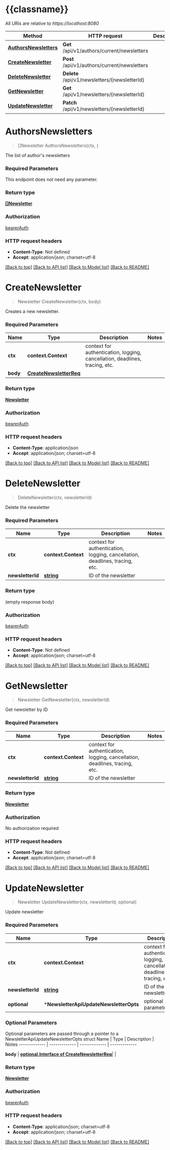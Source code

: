 # {{classname}}

All URIs are relative to *https://localhost:8080*

Method | HTTP request | Description
------------- | ------------- | -------------
[**AuthorsNewsletters**](NewsletterApi.md#AuthorsNewsletters) | **Get** /api/v1/authors/current/newsletters | 
[**CreateNewsletter**](NewsletterApi.md#CreateNewsletter) | **Post** /api/v1/authors/current/newsletters | 
[**DeleteNewsletter**](NewsletterApi.md#DeleteNewsletter) | **Delete** /api/v1/newsletters/{newsletterId} | 
[**GetNewsletter**](NewsletterApi.md#GetNewsletter) | **Get** /api/v1/newsletters/{newsletterId} | 
[**UpdateNewsletter**](NewsletterApi.md#UpdateNewsletter) | **Patch** /api/v1/newsletters/{newsletterId} | 

# **AuthorsNewsletters**
> []Newsletter AuthorsNewsletters(ctx, )


The list of author's newsletters

### Required Parameters
This endpoint does not need any parameter.

### Return type

[**[]Newsletter**](Newsletter.md)

### Authorization

[bearerAuth](../README.md#bearerAuth)

### HTTP request headers

 - **Content-Type**: Not defined
 - **Accept**: application/json; charset=utf-8

[[Back to top]](#) [[Back to API list]](../README.md#documentation-for-api-endpoints) [[Back to Model list]](../README.md#documentation-for-models) [[Back to README]](../README.md)

# **CreateNewsletter**
> Newsletter CreateNewsletter(ctx, body)


Creates a new newsletter.

### Required Parameters

Name | Type | Description  | Notes
------------- | ------------- | ------------- | -------------
 **ctx** | **context.Context** | context for authentication, logging, cancellation, deadlines, tracing, etc.
  **body** | [**CreateNewsletterReq**](CreateNewsletterReq.md)|  | 

### Return type

[**Newsletter**](Newsletter.md)

### Authorization

[bearerAuth](../README.md#bearerAuth)

### HTTP request headers

 - **Content-Type**: application/json
 - **Accept**: application/json; charset=utf-8

[[Back to top]](#) [[Back to API list]](../README.md#documentation-for-api-endpoints) [[Back to Model list]](../README.md#documentation-for-models) [[Back to README]](../README.md)

# **DeleteNewsletter**
> DeleteNewsletter(ctx, newsletterId)


Delete the newsletter

### Required Parameters

Name | Type | Description  | Notes
------------- | ------------- | ------------- | -------------
 **ctx** | **context.Context** | context for authentication, logging, cancellation, deadlines, tracing, etc.
  **newsletterId** | [**string**](.md)| ID of the newsletter | 

### Return type

 (empty response body)

### Authorization

[bearerAuth](../README.md#bearerAuth)

### HTTP request headers

 - **Content-Type**: Not defined
 - **Accept**: application/json; charset=utf-8

[[Back to top]](#) [[Back to API list]](../README.md#documentation-for-api-endpoints) [[Back to Model list]](../README.md#documentation-for-models) [[Back to README]](../README.md)

# **GetNewsletter**
> Newsletter GetNewsletter(ctx, newsletterId)


Get newsletter by ID

### Required Parameters

Name | Type | Description  | Notes
------------- | ------------- | ------------- | -------------
 **ctx** | **context.Context** | context for authentication, logging, cancellation, deadlines, tracing, etc.
  **newsletterId** | [**string**](.md)| ID of the newsletter | 

### Return type

[**Newsletter**](Newsletter.md)

### Authorization

No authorization required

### HTTP request headers

 - **Content-Type**: Not defined
 - **Accept**: application/json; charset=utf-8

[[Back to top]](#) [[Back to API list]](../README.md#documentation-for-api-endpoints) [[Back to Model list]](../README.md#documentation-for-models) [[Back to README]](../README.md)

# **UpdateNewsletter**
> Newsletter UpdateNewsletter(ctx, newsletterId, optional)


Update newsletter

### Required Parameters

Name | Type | Description  | Notes
------------- | ------------- | ------------- | -------------
 **ctx** | **context.Context** | context for authentication, logging, cancellation, deadlines, tracing, etc.
  **newsletterId** | [**string**](.md)| ID of the newsletter | 
 **optional** | ***NewsletterApiUpdateNewsletterOpts** | optional parameters | nil if no parameters

### Optional Parameters
Optional parameters are passed through a pointer to a NewsletterApiUpdateNewsletterOpts struct
Name | Type | Description  | Notes
------------- | ------------- | ------------- | -------------

 **body** | [**optional.Interface of CreateNewsletterReq**](CreateNewsletterReq.md)|  | 

### Return type

[**Newsletter**](Newsletter.md)

### Authorization

[bearerAuth](../README.md#bearerAuth)

### HTTP request headers

 - **Content-Type**: application/json; charset=utf-8
 - **Accept**: application/json; charset=utf-8

[[Back to top]](#) [[Back to API list]](../README.md#documentation-for-api-endpoints) [[Back to Model list]](../README.md#documentation-for-models) [[Back to README]](../README.md)

